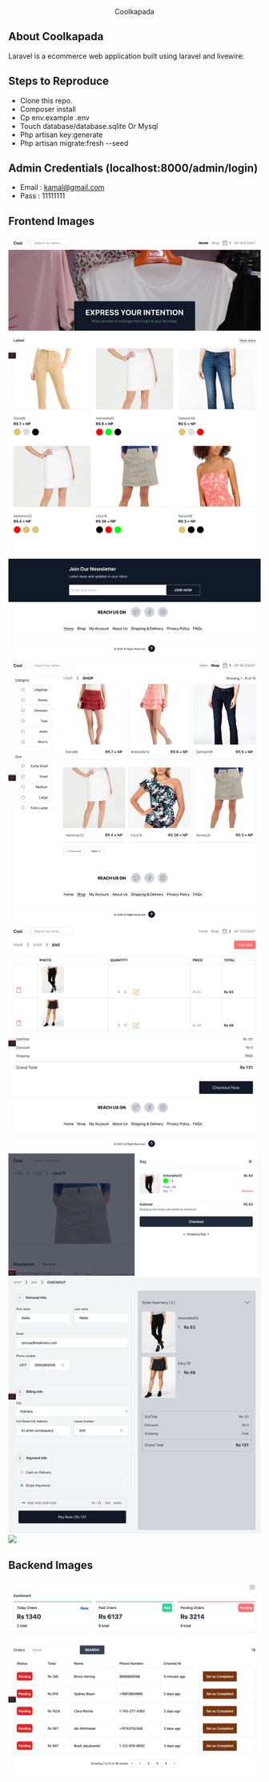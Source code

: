 <p align="center">Coolkapada</p>

## About Coolkapada

Laravel is a ecommerce web application built using laravel and livewire:

## Steps to Reproduce

- Clone this repo.
- Composer install
- Cp env.example .env
- Touch database/database.sqlite Or Mysql
- Php artisan key:generate
- Php artisan migrate:fresh --seed

## Admin Credentials (localhost:8000/admin/login)
- Email : kamal@gmail.com
- Pass  : 11111111

## Frontend Images
![](https://raw.githubusercontent.com/soltee/coolkapada/master/public/img/Landing.png)
![](https://raw.githubusercontent.com/soltee/coolkapada/master/public/img/Shop.png)
![](https://raw.githubusercontent.com/soltee/coolkapada/master/public/img/bag.png)
![](https://raw.githubusercontent.com/soltee/coolkapada/master/public/img/bag-modal.png)
![](https://raw.githubusercontent.com/soltee/coolkapada/master/public/img/checkout.png)
![](https://raw.githubusercontent.com/soltee/coolkapada/master/public/img/thank.png)


## Backend Images
![](https://raw.githubusercontent.com/soltee/coolkapada/master/public/img/admin-dashboard.png)